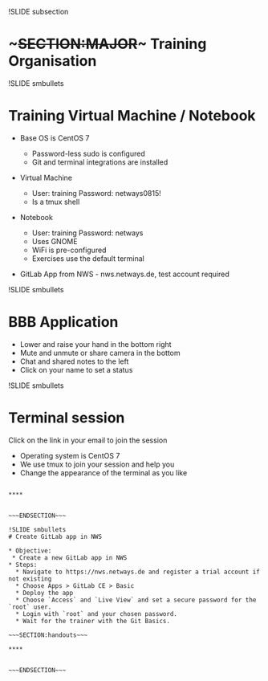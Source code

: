 !SLIDE subsection
# ~~~SECTION:MAJOR~~~ Training Organisation

!SLIDE smbullets
# Training Virtual Machine / Notebook
* Base OS is CentOS 7
  * Password-less sudo is configured
  * Git and terminal integrations are installed

* Virtual Machine
  * User: training Password: netways0815!
  * Is a tmux shell

* Notebook
  * User: training Password: netways
  * Uses GNOME
  * WiFi is pre-configured
  * Exercises use the default terminal

* GitLab App from NWS - nws.netways.de, test account required

!SLIDE smbullets
# BBB Application

* Lower and raise your hand in the bottom right
* Mute and unmute or share camera in the bottom
* Chat and shared notes to the left
* Click on your name to set a status


!SLIDE smbullets
# Terminal session

Click on the link in your email to join the session

* Operating system is CentOS 7
* We use tmux to join your session and help you
* Change the appearance of the terminal as you like


~~~SECTION:handouts~~~

****


~~~ENDSECTION~~~

!SLIDE smbullets
# Create GitLab app in NWS

* Objective:
 * Create a new GitLab app in NWS
* Steps:
  * Navigate to https://nws.netways.de and register a trial account if not existing
  * Choose Apps > GitLab CE > Basic
  * Deploy the app
  * Choose `Access` and `Live View` and set a secure password for the `root` user.
  * Login with `root` and your chosen password.
  * Wait for the trainer with the Git Basics.

~~~SECTION:handouts~~~

****


~~~ENDSECTION~~~


